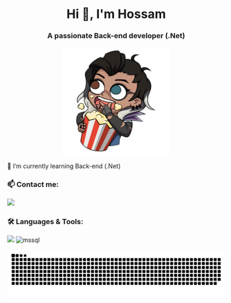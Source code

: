 <h1 align="center">Hi 👋, I'm Hossam</h1>
<h3 align="center">A passionate Back-end developer (.Net)</h3>
<p align="center"> <img width="250" src="assets/Fascinating.png" /> </p>
<p align="left">🌱 I’m currently learning Back-end (.Net)</p>
<h3 align="left">📫 Contact me:</h3>
<p align="left">
    <a href="https://linkedin.com/in/hossam--mohamed" alt="LinkedIn" href="https://mail.google.com/mail/hossam.mokhtar.fcis@gmail.com" alt="Gmail" target="_blank">
        <img src="https://skillicons.dev/icons?i=linkedin,gmail"/>
    </a>
</p>
<h3 align="left">🛠️ Languages & Tools:</h3>
  <p align="left"> <img src="https://skillicons.dev/icons?i=cpp,cs,dotnet,html,css,git,github,stackoverflow&perline=8"/> 
   <a> <img src="https://www.svgrepo.com/show/303229/microsoft-sql-server-logo.svg" alt="mssql" width="45" height="45"/>
   </a> </p>
<p align="center"> <img src="https://raw.githubusercontent.com/platane/snk/output/github-contribution-grid-snake-dark.svg"> </a> </p>
